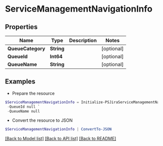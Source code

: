 # ServiceManagementNavigationInfo
## Properties

Name | Type | Description | Notes
------------ | ------------- | ------------- | -------------
**QueueCategory** | **String** |  | [optional] 
**QueueId** | **Int64** |  | [optional] 
**QueueName** | **String** |  | [optional] 

## Examples

- Prepare the resource
```powershell
$ServiceManagementNavigationInfo = Initialize-PSJiraServiceManagementNavigationInfo  -QueueCategory null `
 -QueueId null `
 -QueueName null
```

- Convert the resource to JSON
```powershell
$ServiceManagementNavigationInfo | ConvertTo-JSON
```

[[Back to Model list]](../README.md#documentation-for-models) [[Back to API list]](../README.md#documentation-for-api-endpoints) [[Back to README]](../README.md)

